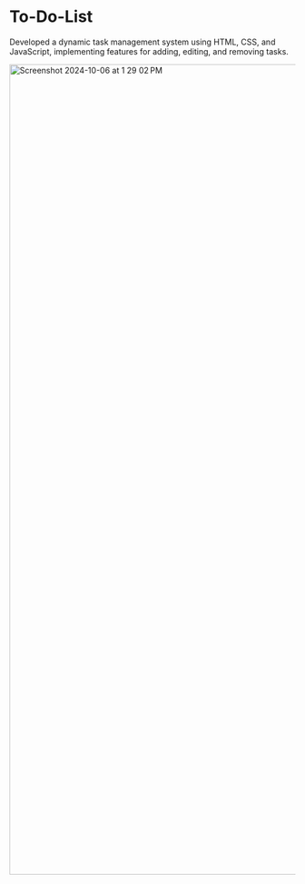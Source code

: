 # To-Do-List

Developed a dynamic task management system using HTML, CSS, and JavaScript, implementing features for
adding, editing, and removing tasks.

<img width="1427" alt="Screenshot 2024-10-06 at 1 29 02 PM" src="https://github.com/user-attachments/assets/81f33637-4942-4e0e-8900-d7eb948c8bef">
